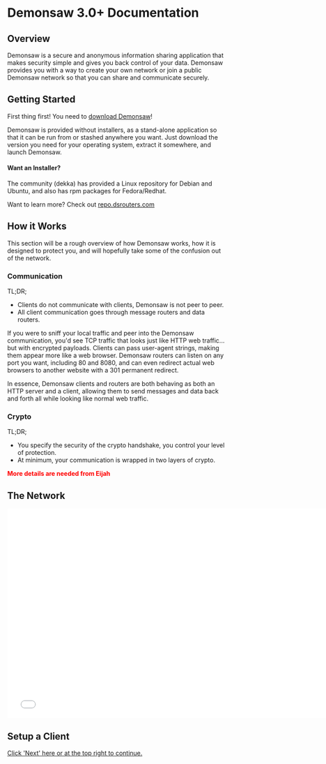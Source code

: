 # Demonsaw 3.0+ Documentation

## Overview

Demonsaw is a secure and anonymous information sharing application that makes security simple and gives you back control of your data. Demonsaw provides you with a way to create your own network or join a public Demonsaw network so that you can share and communicate securely.


## Getting Started

First thing first! You need to [download Demonsaw](https://demonsaw.com/)!

Demonsaw is provided without installers, as a stand-alone application so that it can be run from or stashed anywhere you want. Just download the version you need for your operating system, extract it somewhere, and launch Demonsaw.

#### Want an Installer?

The community (dekka) has provided a Linux repository for Debian and Ubuntu, and also has rpm packages for Fedora/Redhat.

Want to learn more? Check out [repo.dsrouters.com](https://repo.dsrouters.com/)

## How it Works

This section will be a rough overview of how Demonsaw works, how it is designed to protect you, and will hopefully take some of the confusion out of the network.

### Communication

TL;DR;

* Clients do not communicate with clients, Demonsaw is not peer to peer. 
* All client communication goes through message routers and data routers.

If you were to sniff your local traffic and peer into the Demonsaw communication, you'd see TCP traffic that looks just like HTTP web traffic... but with encrypted payloads. Clients can pass user-agent strings, making them appear more like a web browser. Demonsaw routers can listen on any port you want, including 80 and 8080, and can even redirect actual web browsers to another website with a 301 permanent redirect.

In essence, Demonsaw clients and routers are both behaving as both an HTTP server and a client, allowing them to send messages and data back and forth all while looking like normal web traffic.



### Crypto

TL;DR;

* You specify the security of the crypto handshake, you control your level of protection.
* At minimum, your communication is wrapped in two layers of crypto.

<p style="color:red;font-weight:bold;">More details are needed from Eijah</p>


## The Network

<iframe width="750px" height="480px" class="embed-responsive embed-responsive-16by9" src="net-diagram.html" style="background-color:transparent;border:0;"></iframe>


## Setup a Client

<a href="./client/">Click 'Next' here or at the top right to continue.</a>